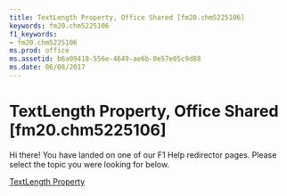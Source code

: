 ```yaml
---
title: TextLength Property, Office Shared [fm20.chm5225106]
keywords: fm20.chm5225106
f1_keywords:
- fm20.chm5225106
ms.prod: office
ms.assetid: b6a09418-556e-4649-ae6b-0e57e05c9d88
ms.date: 06/08/2017
---
```



# TextLength Property, Office Shared [fm20.chm5225106]

Hi there! You have landed on one of our F1 Help redirector pages. Please select the topic you were looking for below.

[TextLength Property](http://msdn.microsoft.com/library/9276412c-7c64-34c2-59d8-f0b8f21dc98a%28Office.15%29.aspx)

